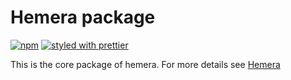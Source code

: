 # Hemera package

[![npm](https://img.shields.io/npm/v/nats-hemera.svg?maxAge=3600)](https://www.npmjs.com/package/nats-hemera)
[![styled with prettier](https://img.shields.io/badge/styled_with-prettier-ff69b4.svg)](#badge)

This is the core package of hemera. For more details see [Hemera](https://github.com/hemerajs/hemera)
